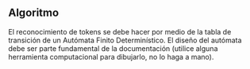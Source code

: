 ## Algoritmo

El reconocimiento de tokens se debe hacer por medio de la tabla de transición de un Autómata Finito Determinístico.
El diseño del autómata debe ser parte fundamental de la documentación (utilice alguna herramienta computacional para dibujarlo, no lo haga a mano).
 